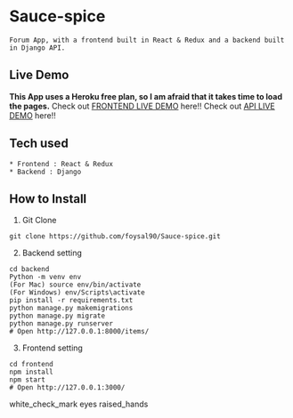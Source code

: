 # Sauce-spice


```
Forum App, with a frontend built in React & Redux and a backend built in Django API.
```
## Live Demo
**This App uses a Heroku free plan, so I am afraid that it takes time to load the pages.**
Check out [FRONTEND LIVE DEMO](https://food-frontend-production.herokuapp.com/) here!!
Check out [API LIVE DEMO](https://food-backend-production.herokuapp.com/items/) here!!
## Tech used
```
* Frontend : React & Redux
* Backend : Django
```
## How to Install
1. Git Clone
```
git clone https://github.com/foysal90/Sauce-spice.git
```
2. Backend setting
```
cd backend
Python -m venv env
(For Mac) source env/bin/activate
(For Windows) env/Scripts\activate
pip install -r requirements.txt
python manage.py makemigrations
python manage.py migrate
python manage.py runserver
# Open http://127.0.0.1:8000/items/
```
3. Frontend setting
```
cd frontend
npm install
npm start
# Open http://127.0.0.1:3000/
```
white_check_mark
eyes
raised_hands










